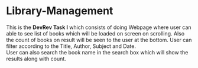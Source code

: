 # Library-Management
This is the **DevRev Task I** which consists of doing Webpage where user can able to see list of books which will be loaded on screen on scrolling.
Also the count of books on result will be seen to the user at the bottom. User can filter according to the Title, Author, Subject and Date.<br/> User can also search the book name in the search box which will show the results along with count.

